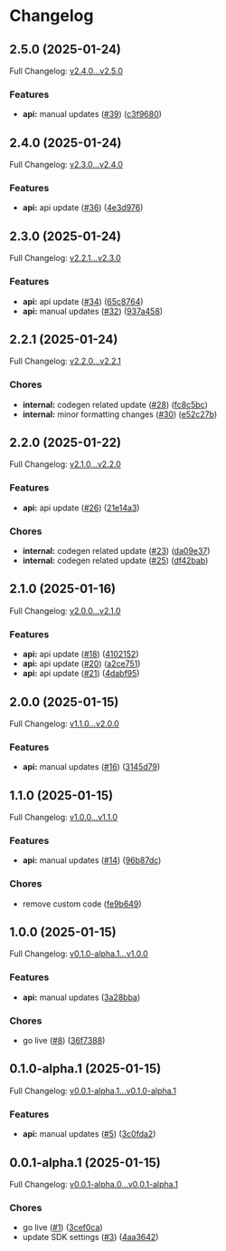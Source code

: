 # Changelog

## 2.5.0 (2025-01-24)

Full Changelog: [v2.4.0...v2.5.0](https://github.com/Zywa-co/nebula-python-sdk/compare/v2.4.0...v2.5.0)

### Features

* **api:** manual updates ([#39](https://github.com/Zywa-co/nebula-python-sdk/issues/39)) ([c3f9680](https://github.com/Zywa-co/nebula-python-sdk/commit/c3f9680e2cc75ec75de89ff596912e18cd40cfda))

## 2.4.0 (2025-01-24)

Full Changelog: [v2.3.0...v2.4.0](https://github.com/Zywa-co/nebula-python-sdk/compare/v2.3.0...v2.4.0)

### Features

* **api:** api update ([#36](https://github.com/Zywa-co/nebula-python-sdk/issues/36)) ([4e3d976](https://github.com/Zywa-co/nebula-python-sdk/commit/4e3d976d2c651d120c714b4bead4698516a65842))

## 2.3.0 (2025-01-24)

Full Changelog: [v2.2.1...v2.3.0](https://github.com/Zywa-co/nebula-python-sdk/compare/v2.2.1...v2.3.0)

### Features

* **api:** api update ([#34](https://github.com/Zywa-co/nebula-python-sdk/issues/34)) ([65c8764](https://github.com/Zywa-co/nebula-python-sdk/commit/65c87646d2f2cd5fd718ff545144f242ae45da1c))
* **api:** manual updates ([#32](https://github.com/Zywa-co/nebula-python-sdk/issues/32)) ([937a458](https://github.com/Zywa-co/nebula-python-sdk/commit/937a458d769b04769d1d0eda736e8abc1b493203))

## 2.2.1 (2025-01-24)

Full Changelog: [v2.2.0...v2.2.1](https://github.com/Zywa-co/nebula-python-sdk/compare/v2.2.0...v2.2.1)

### Chores

* **internal:** codegen related update ([#28](https://github.com/Zywa-co/nebula-python-sdk/issues/28)) ([fc8c5bc](https://github.com/Zywa-co/nebula-python-sdk/commit/fc8c5bc7d4946ed1b3374aa7a89dc6966d5b5d38))
* **internal:** minor formatting changes ([#30](https://github.com/Zywa-co/nebula-python-sdk/issues/30)) ([e52c27b](https://github.com/Zywa-co/nebula-python-sdk/commit/e52c27b8e30e19031f6f7bb4d23945dbdea5cb0e))

## 2.2.0 (2025-01-22)

Full Changelog: [v2.1.0...v2.2.0](https://github.com/Zywa-co/nebula-python-sdk/compare/v2.1.0...v2.2.0)

### Features

* **api:** api update ([#26](https://github.com/Zywa-co/nebula-python-sdk/issues/26)) ([21e14a3](https://github.com/Zywa-co/nebula-python-sdk/commit/21e14a3475bdafe2142cbb5ccd055393adc957ab))


### Chores

* **internal:** codegen related update ([#23](https://github.com/Zywa-co/nebula-python-sdk/issues/23)) ([da09e37](https://github.com/Zywa-co/nebula-python-sdk/commit/da09e371d7f556af99370b115e160aab2de0534a))
* **internal:** codegen related update ([#25](https://github.com/Zywa-co/nebula-python-sdk/issues/25)) ([df42bab](https://github.com/Zywa-co/nebula-python-sdk/commit/df42baba513f32b862920d3b62dff38d39187f7e))

## 2.1.0 (2025-01-16)

Full Changelog: [v2.0.0...v2.1.0](https://github.com/Zywa-co/nebula-python-sdk/compare/v2.0.0...v2.1.0)

### Features

* **api:** api update ([#18](https://github.com/Zywa-co/nebula-python-sdk/issues/18)) ([4102152](https://github.com/Zywa-co/nebula-python-sdk/commit/4102152d9cfc62806d4e58fef2ddd448714b3b4b))
* **api:** api update ([#20](https://github.com/Zywa-co/nebula-python-sdk/issues/20)) ([a2ce751](https://github.com/Zywa-co/nebula-python-sdk/commit/a2ce75123f6cb008b6585aa189fad5ab1bb76c28))
* **api:** api update ([#21](https://github.com/Zywa-co/nebula-python-sdk/issues/21)) ([4dabf95](https://github.com/Zywa-co/nebula-python-sdk/commit/4dabf9537d36be0bf72f832d2224af46cf7ca506))

## 2.0.0 (2025-01-15)

Full Changelog: [v1.1.0...v2.0.0](https://github.com/Zywa-co/nebula-python-sdk/compare/v1.1.0...v2.0.0)

### Features

* **api:** manual updates ([#16](https://github.com/Zywa-co/nebula-python-sdk/issues/16)) ([3145d79](https://github.com/Zywa-co/nebula-python-sdk/commit/3145d79f53183a2dcedf9bbbc7f37e1b1ed006e3))

## 1.1.0 (2025-01-15)

Full Changelog: [v1.0.0...v1.1.0](https://github.com/Zywa-co/nebula-python-sdk/compare/v1.0.0...v1.1.0)

### Features

* **api:** manual updates ([#14](https://github.com/Zywa-co/nebula-python-sdk/issues/14)) ([96b87dc](https://github.com/Zywa-co/nebula-python-sdk/commit/96b87dcfaeeccd227693c34724a52b26794d2685))


### Chores

* remove custom code ([fe9b649](https://github.com/Zywa-co/nebula-python-sdk/commit/fe9b649a1902c4374ac70f6e19b34ef7594d18e9))

## 1.0.0 (2025-01-15)

Full Changelog: [v0.1.0-alpha.1...v1.0.0](https://github.com/Zywa-co/nebula-python-sdk/compare/v0.1.0-alpha.1...v1.0.0)

### Features

* **api:** manual updates ([3a28bba](https://github.com/Zywa-co/nebula-python-sdk/commit/3a28bbae802e07b3580b8bbcc4ef99cc1b20f448))


### Chores

* go live ([#8](https://github.com/Zywa-co/nebula-python-sdk/issues/8)) ([36f7388](https://github.com/Zywa-co/nebula-python-sdk/commit/36f7388e00949f2d138546cda76df7f877262edd))

## 0.1.0-alpha.1 (2025-01-15)

Full Changelog: [v0.0.1-alpha.1...v0.1.0-alpha.1](https://github.com/Zywa-co/nebula-python-sdk/compare/v0.0.1-alpha.1...v0.1.0-alpha.1)

### Features

* **api:** manual updates ([#5](https://github.com/Zywa-co/nebula-python-sdk/issues/5)) ([3c0fda2](https://github.com/Zywa-co/nebula-python-sdk/commit/3c0fda22eae042e11fe8f73920cbc6e89eba6386))

## 0.0.1-alpha.1 (2025-01-15)

Full Changelog: [v0.0.1-alpha.0...v0.0.1-alpha.1](https://github.com/Zywa-co/nebula-python-sdk/compare/v0.0.1-alpha.0...v0.0.1-alpha.1)

### Chores

* go live ([#1](https://github.com/Zywa-co/nebula-python-sdk/issues/1)) ([3cef0ca](https://github.com/Zywa-co/nebula-python-sdk/commit/3cef0ca0113f679661a5b556bc2803e6629dfde6))
* update SDK settings ([#3](https://github.com/Zywa-co/nebula-python-sdk/issues/3)) ([4aa3642](https://github.com/Zywa-co/nebula-python-sdk/commit/4aa364225dd497d0f324f422ef91cd1cb52202b2))
